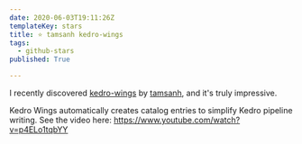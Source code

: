 ```yaml
---
date: 2020-06-03T19:11:26Z
templateKey: stars
title: ⭐ tamsanh kedro-wings
tags:
  - github-stars
published: True

---
```


I recently discovered [kedro-wings](https://github.com/tamsanh/kedro-wings) by [tamsanh](https://github.com/tamsanh), and it's truly impressive.

Kedro Wings automatically creates catalog entries to simplify Kedro pipeline writing. See the video here: https://www.youtube.com/watch?v=p4ELo1tqbYY
